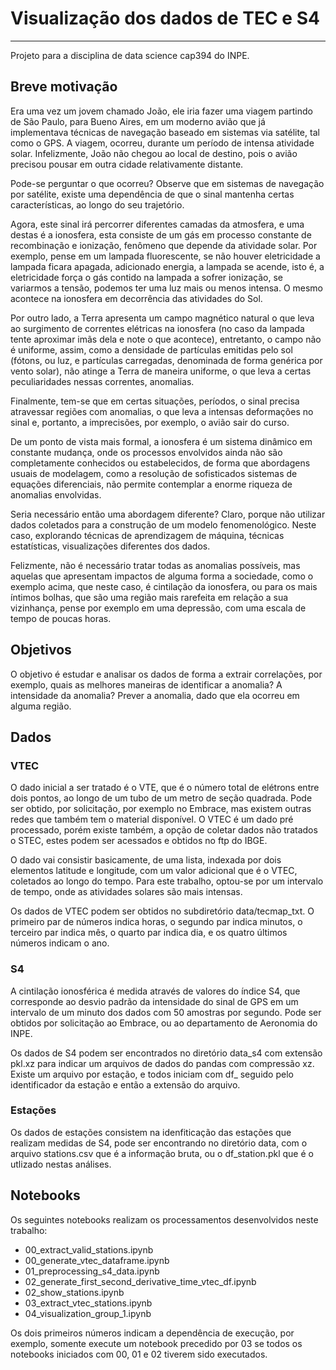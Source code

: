 # Visualização dos dados de TEC e S4
___

Projeto para a disciplina de data science cap394 do INPE.

## Breve motivação

Era uma vez um jovem chamado João, ele iria fazer uma viagem partindo de São Paulo, para Bueno Aires, em um moderno avião que já implementava técnicas de navegação baseado em sistemas via satélite, tal como o GPS. A viagem, ocorreu, durante um período de intensa atividade solar. Infelizmente, João não chegou ao local de destino, pois o avião precisou pousar em outra cidade relativamente distante. 

Pode-se perguntar o que ocorreu? Observe que em sistemas de navegação por satélite, existe uma dependência de que o sinal mantenha certas características, ao longo do seu trajetório. 

Agora, este sinal irá percorrer diferentes camadas da atmosfera, e uma destas é a ionosfera, esta consiste de um gás em processo constante de recombinação e ionização, fenômeno que depende da atividade solar. Por exemplo, pense em um lampada fluorescente, se não houver eletricidade a lampada ficara apagada, adicionado energia, a lampada se acende, isto é, a eletricidade força o gás contido na lampada a sofrer ionização, se variarmos a tensão, podemos ter uma luz mais ou menos intensa. O mesmo acontece na ionosfera em decorrência das atividades do Sol. 

Por outro lado, a Terra apresenta um campo magnético natural o que leva ao surgimento de correntes elétricas na ionosfera (no caso da lampada tente aproximar imãs dela e note o que acontece), entretanto, o campo não é uniforme, assim, como a densidade de partículas emitidas pelo sol (fótons, ou luz, e partículas carregadas, denominada de forma genérica por vento solar), não atinge a Terra de maneira uniforme, o que leva a certas peculiaridades nessas correntes, anomalias. 

Finalmente, tem-se que em certas situações, períodos, o sinal precisa atravessar regiões com anomalias, o que leva a intensas deformações no sinal e, portanto, a imprecisões, por exemplo, o avião sair do curso.

De um ponto de vista mais formal, a ionosfera é um sistema dinâmico em constante mudança, onde os processos envolvidos ainda não são completamente conhecidos ou estabelecidos, de forma que abordagens usuais de modelagem, como a resolução de sofisticados sistemas de equações diferenciais, não permite contemplar a enorme riqueza de anomalias envolvidas. 

Seria necessário então uma abordagem diferente? Claro, porque não utilizar dados coletados para a construção de um modelo fenomenológico. Neste caso, explorando técnicas de aprendizagem de máquina, técnicas estatísticas, visualizações diferentes dos dados.

Felizmente, não é necessário tratar todas as anomalias possíveis, mas aquelas que apresentam impactos de alguma forma a sociedade, como o exemplo acima, que neste caso, é cintilação da ionosfera, ou para os mais íntimos bolhas, que são uma região mais rarefeita em relação a sua vizinhança, pense por exemplo em uma depressão, com uma escala de tempo de poucas horas.

## Objetivos

O objetivo é estudar e analisar os dados de forma a extrair correlações, por exemplo, quais as melhores maneiras de identificar a anomalia? A intensidade da anomalia? Prever a anomalia, dado que ela ocorreu em alguma região.

## Dados

### VTEC

O dado inicial a ser tratado é o VTE, que é o número total de elétrons entre dois pontos, ao longo de um tubo de um metro de seção quadrada. Pode ser obtido, por solicitação, por exemplo no Embrace, mas existem outras redes que também tem o material disponível. O VTEC é um dado pré processado, porém existe também, a opção de coletar dados não tratados o STEC, estes podem ser acessados e obtidos no ftp do IBGE. 

O dado vai consistir basicamente, de uma lista, indexada por dois elementos latitude e longitude, com um valor adicional que é o VTEC, coletados ao longo do tempo. Para este trabalho, optou-se por um intervalo de tempo, onde as atividades solares são mais intensas.

Os dados de VTEC podem ser obtidos no subdiretório data/tecmap_txt. O primeiro par de números indica horas, o segundo par indica minutos, o terceiro par indica mês, o quarto par indica dia, e os quatro últimos números indicam o ano. 

### S4

A cintilação ionosférica é medida através de valores do índice S4, que corresponde ao desvio padrão da intensidade do sinal de GPS em um intervalo de um minuto dos dados com 50 amostras por segundo. Pode ser obtidos por solicitação ao Embrace, ou ao departamento de Aeronomia do INPE. 

Os dados de S4 podem ser encontrados no diretório data_s4 com extensão pkl.xz para indicar um arquivos de dados do pandas com compressão xz. Existe um arquivo por estação, e todos iniciam com df_ seguido pelo identificador da estação e então a extensão do arquivo.

### Estações
Os dados de estações consistem na idenfiticação das estações que realizam medidas de S4, pode ser encontrando no diretório data, com o arquivo stations.csv que é a informação bruta, ou o df_station.pkl que é o utlizado nestas análises.

## Notebooks

Os seguintes notebooks realizam os processamentos desenvolvidos neste trabalho:

* 00_extract_valid_stations.ipynb
* 00_generate_vtec_dataframe.ipynb
* 01_preprocessing_s4_data.ipynb
* 02_generate_first_second_derivative_time_vtec_df.ipynb
* 02_show_stations.ipynb
* 03_extract_vtec_stations.ipynb
* 04_visualization_group_1.ipynb

Os dois primeiros números indicam a dependência de execução, por exemplo, somente execute um notebook precedido por 03 se todos os notebooks iniciados com 00, 01 e 02 tiverem sido executados.